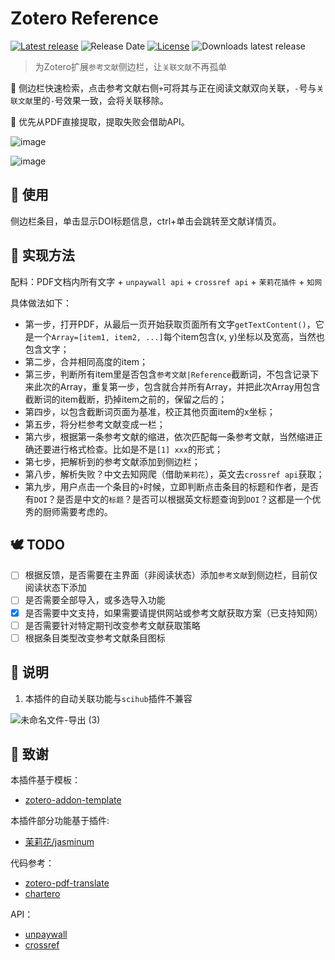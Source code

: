 # Zotero Reference

[![Latest release](https://img.shields.io/github/v/release/MuiseDestiny/zotero-reference)](https://github.com/MuiseDestiny/zotero-reference/releases)
![Release Date](https://img.shields.io/github/release-date/MuiseDestiny/zotero-reference?color=9cf)
[![License](https://img.shields.io/github/license/MuiseDestiny/zotero-reference)](https://github.com/MuiseDestiny/zotero-reference/blob/master/LICENSE)
![Downloads latest release](https://img.shields.io/github/downloads/MuiseDestiny/zotero-reference/latest/total?color=yellow)

> 为Zotero扩展`参考文献`侧边栏，让`关联文献`不再孤单

📖 侧边栏快速检索，点击参考文献右侧`+`可将其与正在阅读文献双向关联，`-`号与`关联文献`里的`-`号效果一致，会将关联移除。

👻 优先从PDF直接提取，提取失败会借助API。

![image](https://user-images.githubusercontent.com/51939531/208114422-7fd4f9cd-cb49-4c55-98e6-f1f20e1eed20.png)

![image](https://user-images.githubusercontent.com/51939531/208114512-2b58ebcb-ca34-4187-93b2-d7f96b0ea4c2.png)

## 👋 使用
侧边栏条目，单击显示DOI标题信息，ctrl+单击会跳转至文献详情页。

## 🌸 实现方法
配料：PDF文档内所有文字 + `unpaywall api` + `crossref api` + `茉莉花插件` + `知网`

具体做法如下：

- 第一步，打开PDF，从最后一页开始获取页面所有文字`getTextContent()`，它是一个`Array=[item1, item2, ...]`每个item包含(x, y)坐标以及宽高，当然也包含文字；
- 第二步，合并相同高度的item；
- 第三步，判断所有item里是否包含`参考文献|Reference`截断词，不包含记录下来此次的Array，重复第一步，包含就合并所有Array，并把此次Array用包含截断词的item截断，扔掉item之前的，保留之后的；
- 第四步，以包含截断词页面为基准，校正其他页面item的x坐标；
- 第五步，将分栏参考文献变成一栏；
- 第六步，根据第一条参考文献的缩进，依次匹配每一条参考文献，当然缩进正确还要进行格式检查。比如是不是`[1] xxx`的形式；
- 第七步，把解析到的参考文献添加到侧边栏；
- 第八步，解析失败？中文去知网爬（借助`茉莉花`），英文去`crossref api`获取；
- 第九步，用户点击一个条目的`+`时候，立即判断点击条目的标题和作者，是否有`DOI`？是否是中文的`标题`？是否可以根据英文标题查询到`DOI`？这都是一个优秀的厨师需要考虑的。

## 🕊️ TODO
- [ ] 根据反馈，是否需要在主界面（非阅读状态）添加`参考文献`到侧边栏，目前仅阅读状态下添加
- [ ] 是否需要全部导入，或多选导入功能
- [x] 是否需要中文支持，如果需要请提供网站或参考文献获取方案（已支持知网）
- [ ] 是否需要针对特定期刊改变参考文献获取策略
- [ ] 根据条目类型改变参考文献条目图标

## 👋 说明

1. 本插件的自动关联功能与`scihub`插件不兼容

![未命名文件-导出 (3)](https://user-images.githubusercontent.com/51939531/208129588-e26ff970-7412-4c3f-9c1c-405514b10509.png)

## 🍭 致谢

本插件基于模板：

- [zotero-addon-template](https://github.com/windingwind/zotero-addon-template)

本插件部分功能基于插件:

- [茉莉花/jasminum](https://github.com/l0o0/jasminum)

代码参考：

- [zotero-pdf-translate](https://github.com/windingwind/zotero-pdf-translate)
- [chartero](https://github.com/volatile-static/Chartero)

API：
- [unpaywall](https://api.unpaywall.org/)
- [crossref](https://github.com/CrossRef/rest-api-doc)
